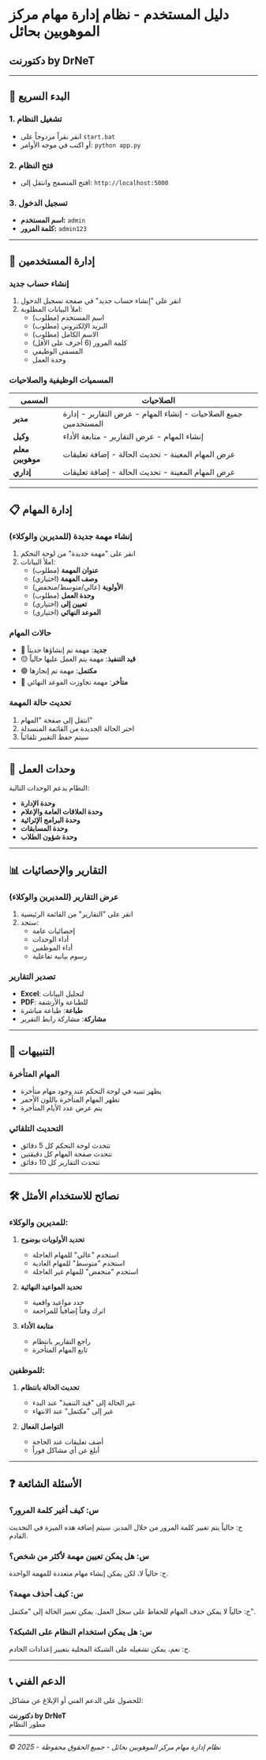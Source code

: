 # دليل المستخدم - نظام إدارة مهام مركز الموهوبين بحائل

## دكتورنت by DrNeT

---

## 🚀 البدء السريع

### 1. تشغيل النظام
- انقر نقراً مزدوجاً على `start.bat`
- أو اكتب في موجه الأوامر: `python app.py`

### 2. فتح النظام
- افتح المتصفح وانتقل إلى: `http://localhost:5000`

### 3. تسجيل الدخول
- **اسم المستخدم:** `admin`
- **كلمة المرور:** `admin123`

---

## 👥 إدارة المستخدمين

### إنشاء حساب جديد
1. انقر على "إنشاء حساب جديد" في صفحة تسجيل الدخول
2. املأ البيانات المطلوبة:
   - اسم المستخدم (مطلوب)
   - البريد الإلكتروني (مطلوب)
   - الاسم الكامل (مطلوب)
   - كلمة المرور (6 أحرف على الأقل)
   - المسمى الوظيفي
   - وحدة العمل

### المسميات الوظيفية والصلاحيات

| المسمى | الصلاحيات |
|---------|-----------|
| **مدير** | جميع الصلاحيات - إنشاء المهام - عرض التقارير - إدارة المستخدمين |
| **وكيل** | إنشاء المهام - عرض التقارير - متابعة الأداء |
| **معلم موهوبين** | عرض المهام المعينة - تحديث الحالة - إضافة تعليقات |
| **إداري** | عرض المهام المعينة - تحديث الحالة - إضافة تعليقات |

---

## 📋 إدارة المهام

### إنشاء مهمة جديدة (للمديرين والوكلاء)
1. انقر على "مهمة جديدة" من لوحة التحكم
2. املأ البيانات:
   - **عنوان المهمة** (مطلوب)
   - **وصف المهمة** (اختياري)
   - **الأولوية** (عالي/متوسط/منخفض)
   - **وحدة العمل** (مطلوب)
   - **تعيين إلى** (اختياري)
   - **الموعد النهائي** (اختياري)

### حالات المهام
- 🔵 **جديد**: مهمة تم إنشاؤها حديثاً
- 🟡 **قيد التنفيذ**: مهمة يتم العمل عليها حالياً
- 🟢 **مكتمل**: مهمة تم إنجازها
- 🔴 **متأخر**: مهمة تجاوزت الموعد النهائي

### تحديث حالة المهمة
1. انتقل إلى صفحة "المهام"
2. اختر الحالة الجديدة من القائمة المنسدلة
3. سيتم حفظ التغيير تلقائياً

---

## 🏢 وحدات العمل

النظام يدعم الوحدات التالية:
- **وحدة الإدارة**
- **وحدة العلاقات العامة والإعلام**
- **وحدة البرامج الإثرائية**
- **وحدة المسابقات**
- **وحدة شؤون الطلاب**

---

## 📊 التقارير والإحصائيات

### عرض التقارير (للمديرين والوكلاء)
1. انقر على "التقارير" من القائمة الرئيسية
2. ستجد:
   - إحصائيات عامة
   - أداء الوحدات
   - أداء الموظفين
   - رسوم بيانية تفاعلية

### تصدير التقارير
- **Excel**: لتحليل البيانات
- **PDF**: للطباعة والأرشفة
- **طباعة**: طباعة مباشرة
- **مشاركة**: مشاركة رابط التقرير

---

## 🔔 التنبيهات

### المهام المتأخرة
- يظهر تنبيه في لوحة التحكم عند وجود مهام متأخرة
- تظهر المهام المتأخرة باللون الأحمر
- يتم عرض عدد الأيام المتأخرة

### التحديث التلقائي
- تتحدث لوحة التحكم كل 5 دقائق
- تتحدث صفحة المهام كل دقيقتين
- تتحدث التقارير كل 10 دقائق

---

## 🛠️ نصائح للاستخدام الأمثل

### للمديرين والوكلاء:
1. **تحديد الأولويات بوضوح**
   - استخدم "عالي" للمهام العاجلة
   - استخدم "متوسط" للمهام العادية
   - استخدم "منخفض" للمهام غير العاجلة

2. **تحديد المواعيد النهائية**
   - حدد مواعيد واقعية
   - اترك وقتاً إضافياً للمراجعة

3. **متابعة الأداء**
   - راجع التقارير بانتظام
   - تابع المهام المتأخرة

### للموظفين:
1. **تحديث الحالة بانتظام**
   - غير الحالة إلى "قيد التنفيذ" عند البدء
   - غير إلى "مكتمل" عند الانتهاء

2. **التواصل الفعال**
   - أضف تعليقات عند الحاجة
   - أبلغ عن أي مشاكل فوراً

---

## ❓ الأسئلة الشائعة

### س: كيف أغير كلمة المرور؟
ج: حالياً يتم تغيير كلمة المرور من خلال المدير. سيتم إضافة هذه الميزة في التحديث القادم.

### س: هل يمكن تعيين مهمة لأكثر من شخص؟
ج: حالياً لا، لكن يمكن إنشاء مهام متعددة للمهمة الواحدة.

### س: كيف أحذف مهمة؟
ج: حالياً لا يمكن حذف المهام للحفاظ على سجل العمل. يمكن تغيير الحالة إلى "مكتمل".

### س: هل يمكن استخدام النظام على الشبكة؟
ج: نعم، يمكن تشغيله على الشبكة المحلية بتغيير إعدادات الخادم.

---

## 📞 الدعم الفني

للحصول على الدعم الفني أو الإبلاغ عن مشاكل:

**دكتورنت by DrNeT**  
مطور النظام

---

*© 2025 - نظام إدارة مهام مركز الموهوبين بحائل - جميع الحقوق محفوظة*